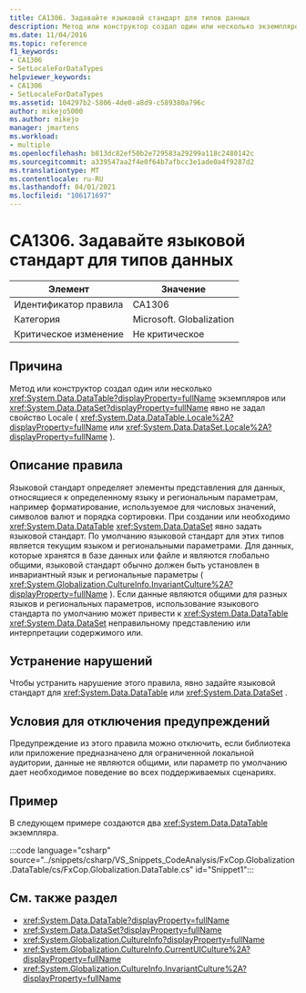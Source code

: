 ```yaml
---
title: CA1306. Задавайте языковой стандарт для типов данных
description: Метод или конструктор создал один или несколько экземпляров System. Data. DataTable или System. Data. DataSet и не задал свойство Locale явным образом.
ms.date: 11/04/2016
ms.topic: reference
f1_keywords:
- CA1306
- SetLocaleForDataTypes
helpviewer_keywords:
- CA1306
- SetLocaleForDataTypes
ms.assetid: 104297b2-5806-4de0-a8d9-c589380a796c
author: mikejo5000
ms.author: mikejo
manager: jmartens
ms.workload:
- multiple
ms.openlocfilehash: b813dc82ef50b2e729583a29299a118c2480142c
ms.sourcegitcommit: a339547aa2f4e0f64b7afbcc3e1ade0a4f9287d2
ms.translationtype: MT
ms.contentlocale: ru-RU
ms.lasthandoff: 04/01/2021
ms.locfileid: "106171697"
---
```

# <a name="ca1306-set-locale-for-data-types"></a>CA1306. Задавайте языковой стандарт для типов данных

|Элемент|Значение|
|-|-|
|Идентификатор правила|CA1306|
|Категория|Microsoft. Globalization|
|Критическое изменение|Не критическое|

## <a name="cause"></a>Причина
Метод или конструктор создал один или несколько <xref:System.Data.DataTable?displayProperty=fullName> экземпляров или <xref:System.Data.DataSet?displayProperty=fullName> явно не задал свойство Locale ( <xref:System.Data.DataTable.Locale%2A?displayProperty=fullName> или <xref:System.Data.DataSet.Locale%2A?displayProperty=fullName> ).

## <a name="rule-description"></a>Описание правила
Языковой стандарт определяет элементы представления для данных, относящиеся к определенному языку и региональным параметрам, например форматирование, используемое для числовых значений, символов валют и порядка сортировки. При создании или необходимо <xref:System.Data.DataTable> <xref:System.Data.DataSet> явно задать языковой стандарт. По умолчанию языковой стандарт для этих типов является текущим языком и региональными параметрами. Для данных, которые хранятся в базе данных или файле и являются глобально общими, языковой стандарт обычно должен быть установлен в инвариантный язык и региональные параметры ( <xref:System.Globalization.CultureInfo.InvariantCulture%2A?displayProperty=fullName> ). Если данные являются общими для разных языков и региональных параметров, использование языкового стандарта по умолчанию может привести к <xref:System.Data.DataTable> <xref:System.Data.DataSet> неправильному представлению или интерпретации содержимого или.

## <a name="how-to-fix-violations"></a>Устранение нарушений
Чтобы устранить нарушение этого правила, явно задайте языковой стандарт для <xref:System.Data.DataTable> или <xref:System.Data.DataSet> .

## <a name="when-to-suppress-warnings"></a>Условия для отключения предупреждений
Предупреждение из этого правила можно отключить, если библиотека или приложение предназначено для ограниченной локальной аудитории, данные не являются общими, или параметр по умолчанию дает необходимое поведение во всех поддерживаемых сценариях.

## <a name="example"></a>Пример
В следующем примере создаются два <xref:System.Data.DataTable> экземпляра.

:::code language="csharp" source="../snippets/csharp/VS_Snippets_CodeAnalysis/FxCop.Globalization.DataTable/cs/FxCop.Globalization.DataTable.cs" id="Snippet1":::

## <a name="see-also"></a>См. также раздел

- <xref:System.Data.DataTable?displayProperty=fullName>
- <xref:System.Data.DataSet?displayProperty=fullName>
- <xref:System.Globalization.CultureInfo?displayProperty=fullName>
- <xref:System.Globalization.CultureInfo.CurrentUICulture%2A?displayProperty=fullName>
- <xref:System.Globalization.CultureInfo.InvariantCulture%2A?displayProperty=fullName>
